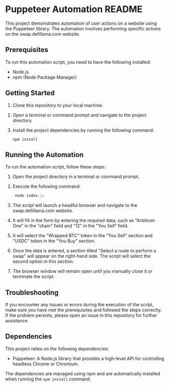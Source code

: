 # Puppeteer Automation README

This project demonstrates automation of user actions on a website using the Puppeteer library. The automation involves performing specific actions on the swap.defillama.com website.

## Prerequisites

To run this automation script, you need to have the following installed:

- Node.js
- npm (Node Package Manager)

## Getting Started

1. Clone this repository to your local machine.
2. Open a terminal or command prompt and navigate to the project directory.
3. Install the project dependencies by running the following command:

   ```node
   npm install
   ```

## Running the Automation

To run the automation script, follow these steps:

1. Open the project directory in a terminal or command prompt.
2. Execute the following command:

   ```js
    node index.js
   ```

3. The script will launch a headful browser and navigate to the swap.defillama.com website.
4. It will fill in the form by entering the required data, such as "Arbitrum One" in the "chain" field and "12" in the "You Sell" field.
5. It will select the "Wrapped BTC" token in the "You Sell" section and "USDC" token in the "You Buy" section.
6. Once the data is entered, a section titled "Select a route to perform a swap" will appear on the right-hand side. The script will select the second option in this section.
7. The browser window will remain open until you manually close it or terminate the script.

## Troubleshooting

If you encounter any issues or errors during the execution of the script, make sure you have met the prerequisites and followed the steps correctly. If the problem persists, please open an issue in this repository for further assistance.

## Dependencies

This project relies on the following dependencies:

- Puppeteer: A Node.js library that provides a high-level API for controlling headless Chrome or Chromium.

The dependencies are managed using npm and are automatically installed when running the `npm install` command.
